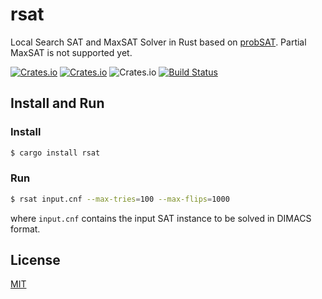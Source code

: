 # rsat
Local Search SAT and MaxSAT Solver in Rust based on [probSAT](https://github.com/adrianopolus/probSAT).
Partial MaxSAT is not supported yet.

[![Crates.io](https://img.shields.io/crates/v/rsat.svg)](https://crates.io/crates/rsat)
[![Crates.io](https://img.shields.io/crates/d/rsat.svg)](https://crates.io/crates/rsat)
![Crates.io](https://img.shields.io/crates/l/rsat)
[![Build Status](https://dev.azure.com/solhop/rsat/_apis/build/status/solhop.rsat?branchName=master)](https://dev.azure.com/solhop/rsat/_build/latest?definitionId=1&branchName=master)

## Install and Run

### Install

```sh
$ cargo install rsat
```

### Run

```sh
$ rsat input.cnf --max-tries=100 --max-flips=1000
```

where `input.cnf` contains the input SAT instance to be solved in DIMACS format.

## License

[MIT](LICENSE)

